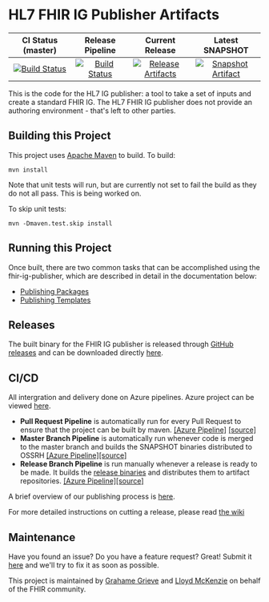 # HL7 FHIR IG Publisher Artifacts

| CI Status (master) | Release Pipeline | Current Release | Latest SNAPSHOT |
| :---: | :---: | :---: | :---: |
| [![Build Status][Badge-AzureMasterPipeline]][Link-AzureMasterPipeline] | [![Build Status][Badge-AzureReleasePipeline]][Link-AzureReleasePipeline] | [![Release Artifacts][Badge-SonatypeReleases]][Link-GithubZipRelease] | [![Snapshot Artifact][Badge-SonatypeSnapshots]][Link-SonatypeSnapshots] |

This is the code for the HL7 IG publisher: a tool to take a set of inputs
and create a standard FHIR IG. The HL7 FHIR IG publisher does not provide 
an authoring environment - that's left to other parties.

## Building this Project

This project uses [Apache Maven][Link-Maven] to build. To build:

```
mvn install
```

Note that unit tests will run, but are currently not set to fail the build as they do not all pass. This is being worked on.

To skip unit tests:

```
mvn -Dmaven.test.skip install
```

## Running this Project

Once built, there are two common tasks that can be accomplished using the fhir-ig-publisher, which are described in detail in the documentation below:

* [Publishing Packages](https://hl7.github.io/docs/publishing_packages)
* [Publishing Templates](https://hl7.github.io/docs/publishing_templates)

## Releases

The built binary for the FHIR IG publisher is released through [GitHub releases][Link-GithubReleases] and can be downloaded directly [here][Link-GithubZipRelease].

## CI/CD

All intergration and delivery done on Azure pipelines. Azure project can be viewed [here][Link-AzureProject].

* **Pull Request Pipeline** is automatically run for every Pull Request to ensure that the project can be built by maven. [[Azure Pipeline]][Link-AzurePullRequestPipeline] [[source]](pull-request-pipeline.yml)
* **Master Branch Pipeline** is automatically run whenever code is merged to the master branch and builds the SNAPSHOT binaries distributed to OSSRH [[Azure Pipeline]][Link-AzureMasterPipeline][[source]](master-branch-pipeline.yml)
* **Release Branch Pipeline** is run manually whenever a release is ready to be made. It builds the [release binaries](#releases) and distributes them to artifact repositories. [[Azure Pipeline]][Link-AzureReleasePipeline][[source]](release-branch-pipeline.yml)


A brief overview of our publishing process is [here][Link-Publishing].

For more detailed instructions on cutting a release, please read [the wiki][Link-PublishingRelease]

## Maintenance

Have you found an issue? Do you have a feature request? Great! Submit it [here][Link-GithubIssues] and we'll try to fix it as soon as possible.

This project is maintained by [Grahame Grieve][Link-grahameGithub] and [Lloyd McKenzie][Link-lloydmckenzie] on behalf of the FHIR community.


[Link-AzureMasterPipeline]: https://dev.azure.com/fhir-pipelines/ig-publisher/_build/latest?definitionId=33&branchName=master
[Link-AzureReleasePipeline]: https://dev.azure.com/fhir-pipelines/ig-publisher/_build/latest?definitionId=34&branchName=master
[Link-AzurePullRequestPipeline]: https://dev.azure.com/fhir-pipelines/ig-publisher/_build?definitionId=32
[Link-GithubIssues]: https://github.com/HL7/fhir-ig-publisher/issues
[Link-GithubReleases]: https://github.com/HL7/fhir-ig-publisher/releases
[Link-GithubZipRelease]: https://github.com/HL7/fhir-ig-publisher/releases/latest/download/publisher.jar "Sonatype Releases"
[Link-SonatypeSnapshots]: https://oss.sonatype.org/service/local/artifact/maven/redirect?r=snapshots&g=org.hl7.fhir.publisher&a=org.hl7.fhir.publisher.cli&v=LATEST "Sonatype Snapshots"
[Link-AzureProject]: https://dev.azure.com/fhir-pipelines/ig-publisher
[Link-Maven]: http://maven.apache.org

[Link-PublishingRelease]: https://hl7.github.io/docs/ci-cd-building-release
[Link-Publishing]: https://hl7.github.io/docs/ci-cd-publishing-binaries

[Link-grahameGithub]: https://github.com/grahamegrieve
[Link-lloydmckenzie]: https://github.com/lmckenzi

[Badge-AzureMasterPipeline]: https://dev.azure.com/fhir-pipelines/ig-publisher/_apis/build/status/Master%20Branch%20Pipeline?branchName=master
[Badge-AzureReleasePipeline]: https://dev.azure.com/fhir-pipelines/ig-publisher/_apis/build/status/Release%20Branch%20Pipeline?branchName=master
[Badge-SonatypeReleases]: https://img.shields.io/nexus/r/https/oss.sonatype.org/org.hl7.fhir.publisher/org.hl7.fhir.publisher.svg "Sonatype Releases"
[Badge-SonatypeSnapshots]: https://img.shields.io/nexus/s/https/oss.sonatype.org/org.hl7.fhir.publisher/org.hl7.fhir.publisher.svg "Sonatype Snapshots"
